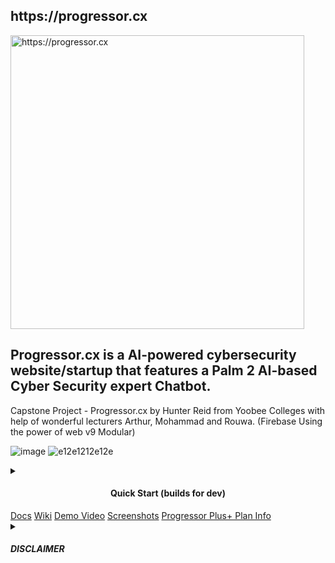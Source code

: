 <h2>https://progressor.cx</h2

<div style="text-align: center;">
    <img width="470" src="https://github.com/hunterjreid/Progressor.cx/assets/62681404/aedf64b9-4839-4490-b117-724ff6d7b237" alt="https://progressor.cx">
       <h2>Progressor.cx is a AI-powered cybersecurity website/startup that features a Palm 2 AI-based Cyber Security expert Chatbot. </h2>

<p>Capstone Project - Progressor.cx by Hunter Reid from Yoobee Colleges with help of wonderful lecturers Arthur, Mohammad and Rouwa. (Firebase Using the power of web v9 Modular) </p>      

![image](https://github.com/hunterjreid/Progressor.cx/assets/62681404/f2d67fe7-7c36-48e8-8762-f96ded5f4ac3)
![e12e1212e12e](https://github.com/hunterjreid/Progressor.cx/assets/62681404/aa0e6fb9-97e5-4654-a776-25583ac5402b)








<td><details closed><summary><h4 style="text-align: center;">Quick Start (builds for dev)</h4></summary>


```markdown
# Client:
git clone https://github.com/hunterjreid/Progressor.cx
cd Progressor.cx/client
npm i
npm run serve
```
</details>
</td>
            <td><a target="_blank" href="/docs/READDOCS.md">Docs</a></td>
            <td><a target="_blank" href="/docs/READWIKI.md">Wiki</a></td>
            <td><a target="_blank" href="/docs/DEMO_VIDEO_LINK">Demo Video</a></td>
            <td><a target="_blank" href="/docs/SCREENSHOT.md">Screenshots</a></td>
            <td><a target="_blank" href="/docs/PROGRESSOR_PLUS_PLAN.md">Progressor Plus+ Plan Info</a></td>
            <td> <details closed>
        <summary><h5>DISCLAIMER</h5></summary>
        <p>
            I'm the sole creator behind Progressor, taking on this project solo. I'm Hunter Reid, currently pursuing my capstone project at Yoobee Colleges. The guidance and support from my esteemed mentors—Arthur, Mohammad, and Rouwa—have been invaluable. Their insights have helped shape Progressor into the practical cybersecurity resource it is today.<sub>By viewing, editing, forking, copying, or cloning, I acknowledge that our company is operational/live, and it is not to be copied under any circumstances. I strictly agree this whole git is confidential (UNLESS EDUCATIONAL USE)* information without prior written consent.</sub>
        </p>
    </details></td>
        </tr>
    </table>

</div>


